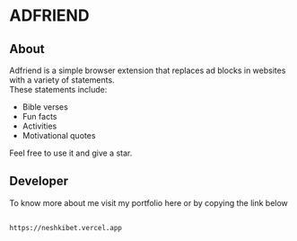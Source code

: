 # ADFRIEND  

## About  
Adfriend is a simple browser extension that replaces ad blocks in websites with a variety of statements.  
These statements include:  
* Bible verses  
* Fun facts  
* Activities  
* Motivational quotes  

Feel free to use it and give a star.  

## Developer  
To know more about me visit my portfolio here or by copying the link below  
##
    https://neshkibet.vercel.app
##
